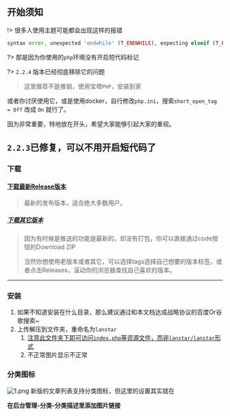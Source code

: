 ## 开始须知

!> 很多人使用主题可能都会出现这样的报错

```php
syntax error, unexpected 'endwhile' (T_ENDWHILE), expecting elseif (T_ELSEIF) or else (T_ELSE) or endif (T_ENDIF) 
```

?> 那是因为你使用的`php`环境没有开启短代码标记

?> `2.2.4` 版本已经彻底移除它的问题
> 这里推荐不是推销，使用宝塔`PHP`，安装到家

或者你讨厌使用它，或是使用docker，自行修改`php.ini`，搜索`short_open_tag = Off` 改成 `On` 就行了。

因为非常重要，特地放在开头，希望大家能够引起大家的重视。

`2.2.3`已修复，可以不用开启短代码了
---

### 下载

#### [下载最新Release版本](https://github.com/dyedd/lanstar/releases/latest)

> 最新的发布版本，适合绝大多数用户。

##### [下载其它版本](https://github.com/dyedd/lanstar)

> 因为有时候是推送的功能是最新的，却没有打包，你可以直接通过code按钮的Download ZIP
>
> 当然你想使用老版本或者其它，可以选择tags选择自己想要的版本标签，或者点击Releases，滚动你的浏览器查找自己喜欢的版本。

---

### 安装

1. 如果不知道安装在什么目录，那么建议通过和本文档达成战略协议的百度Or谷歌搜索~
2. 上传解压到文件夹，重命名为`lanstar`
   1. <u>注意此文件夹下即可访问`index.php`等资源文件，而非`lanstar/lanstar`形式</u>
   2. 不正常图片显示不正常

### 分类图标
![1.png](https://s2.loli.net/2023/12/17/EPh3bQS1txjaulv.jpg)
新版的文章列表支持分类图标，但这里的设置其实就在

**在后台管理-分类-分类描述里添加图片链接**